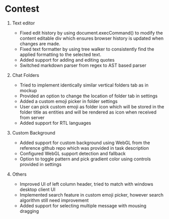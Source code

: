 # Contest

1. Text editor
    - Fixed edit history by using document.execCommand() to modify the content editable div which ensures browser history is updated when changes are made.
    - Fixed text formatter by using tree walker to consistently find the applied formatting to the selected text.
    - Added support for adding and editing quotes
    - Switched markdown parser from regex to AST based parser

2. Chat Folders
    - Tried to implement identically similar vertical folders tab as in mockup
    - Provided an option to change the location of folder tab in settings
    - Added a custom emoji picker in folder settings
    - User can pick custom emoji as folder icon which will be stored in the folder title as entities and will be rendered as icon when received from server
    - Added support for RTL languages

3. Custom Background
    - Added support for custom background using WebGL from the reference github repo which was provided in task description
    - Configured WebGL support detection and fallback
    - Option to toggle pattern and pick gradient color using controls provided in settings

4. Others
    - Improved UI of left column header, tried to match with windows desktop client UI
    - Implemented search feature in custom emoji picker, however search algorithm still need improvement
    - Added support for selecting multiple message with mousing dragging